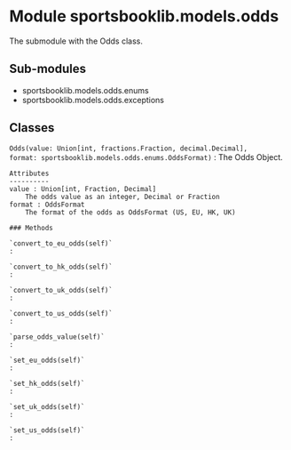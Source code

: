 Module sportsbooklib.models.odds
================================
The submodule with the Odds class.

Sub-modules
-----------
* sportsbooklib.models.odds.enums
* sportsbooklib.models.odds.exceptions

Classes
-------

`Odds(value: Union[int, fractions.Fraction, decimal.Decimal], format: sportsbooklib.models.odds.enums.OddsFormat)`
:   The Odds Object.
    
    Attributes
    ----------
    value : Union[int, Fraction, Decimal]
        The odds value as an integer, Decimal or Fraction
    format : OddsFormat
        The format of the odds as OddsFormat (US, EU, HK, UK)

    ### Methods

    `convert_to_eu_odds(self)`
    :

    `convert_to_hk_odds(self)`
    :

    `convert_to_uk_odds(self)`
    :

    `convert_to_us_odds(self)`
    :

    `parse_odds_value(self)`
    :

    `set_eu_odds(self)`
    :

    `set_hk_odds(self)`
    :

    `set_uk_odds(self)`
    :

    `set_us_odds(self)`
    :